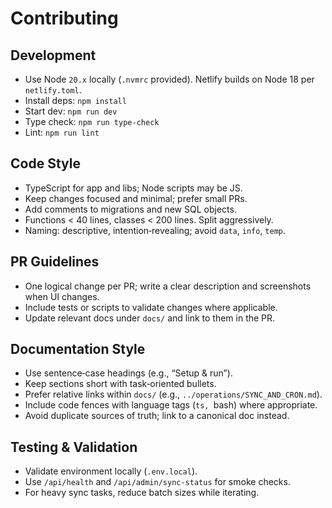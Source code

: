 # Contributing

## Development
- Use Node `20.x` locally (`.nvmrc` provided). Netlify builds on Node 18 per `netlify.toml`.
- Install deps: `npm install`
- Start dev: `npm run dev`
- Type check: `npm run type-check`
- Lint: `npm run lint`

## Code Style
- TypeScript for app and libs; Node scripts may be JS.
- Keep changes focused and minimal; prefer small PRs.
- Add comments to migrations and new SQL objects.
- Functions < 40 lines, classes < 200 lines. Split aggressively.
- Naming: descriptive, intention‑revealing; avoid `data`, `info`, `temp`.

## PR Guidelines
- One logical change per PR; write a clear description and screenshots when UI changes.
- Include tests or scripts to validate changes where applicable.
- Update relevant docs under `docs/` and link to them in the PR.

## Documentation Style
- Use sentence‑case headings (e.g., “Setup & run”).
- Keep sections short with task‑oriented bullets.
- Prefer relative links within `docs/` (e.g., `../operations/SYNC_AND_CRON.md`).
- Include code fences with language tags (```ts, ```bash) where appropriate.
- Avoid duplicate sources of truth; link to a canonical doc instead.

## Testing & Validation
- Validate environment locally (`.env.local`).
- Use `/api/health` and `/api/admin/sync-status` for smoke checks.
- For heavy sync tasks, reduce batch sizes while iterating.
